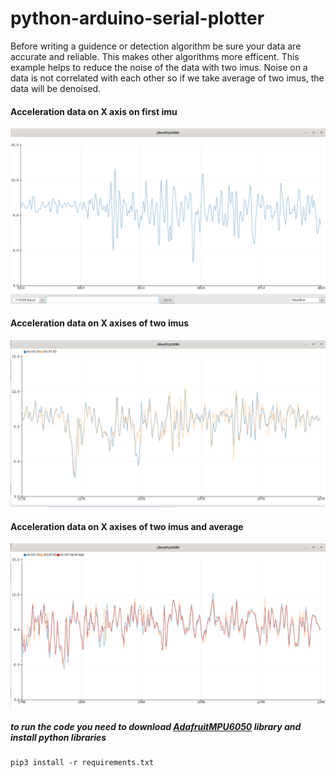 # python-arduino-serial-plotter
Before writing a guidence or detection algorithm be sure your data are accurate and reliable. This makes other algorithms more efficent. This example helps to reduce the noise of the data with two imus. Noise on a data is not correlated with each other so if we take average of two imus, the data will be denoised.

#### Acceleration data on X axis on first imu
<img src="images/onmpuroll.png" width="800">

#### Acceleration data on X axises of two imus
<img src="images/twompurolling.png" width="800">

#### Acceleration data on X axises of two imus and average
<img src="images/twompuaverage.png" width="800">

##### to run the code you need to download  [AdafruitMPU6050](https://github.com/adafruit/Adafruit_MPU6050) library and install python libraries
```
pip3 install -r requirements.txt
```
